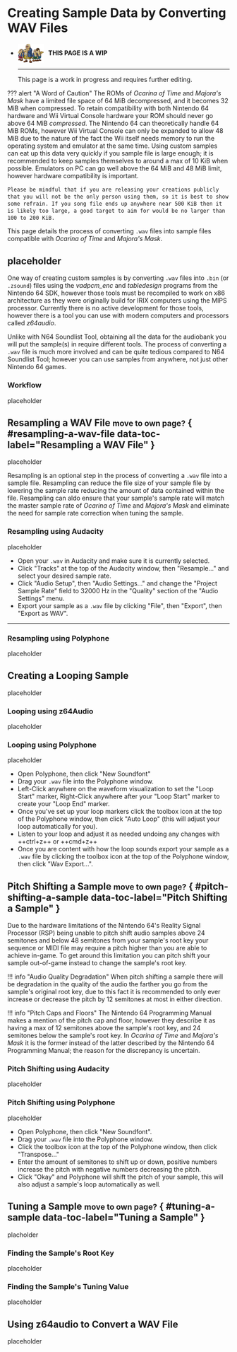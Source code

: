 # Creating Sample Data by Converting WAV Files

<div class="grid cards" markdown>

-   <img style="width:58.5px; height:auto; vertical-align: middle;" src="../../../assets/images/carpenters.png"> <b>&nbsp;&nbsp;THIS PAGE IS A WIP</b>
  
    ---

    This page is a work in progress and requires further editing.

</div>

??? alert "A Word of Caution"
    The ROMs of *Ocarina of Time* and *Majora's Mask* have a limited file space of 64 MiB decompressed, and it becomes 32 MiB when compressed. To retain compatibility with both Nintendo 64 hardware and Wii Virtual Console hardware your ROM should never go above 64 MiB *compressed*. The Nintendo 64 can theoretically handle 64 MiB ROMs, however Wii Virtual Console can only be expanded to allow 48 MiB due to the nature of the fact the Wii itself needs memory to run the operating system and emulator at the same time. Using custom samples can eat up this data very quickly if you sample file is large enough; it is recommended to keep samples themselves to around a max of 10 KiB when possible. Emulators on PC can go well above the 64 MiB and 48 MiB limit, however hardware compatibility is important.

    Please be mindful that if you are releasing your creations publicly that you will not be the only person using them, so it is best to show some refrain. If you song file ends up anywhere near 500 KiB then it is likely too large, a good target to aim for would be no larger than 100 to 200 KiB.

This page details the process of converting `.wav` files into sample files compatible with *Ocarina of Time* and *Majora's Mask*.

## placeholder
One way of creating custom samples is by converting `.wav` files into `.bin` (or `.zsound`) files using the *vadpcm_enc* and *tabledesign* programs from the Nintendo 64 SDK, however those tools must be recompiled to work on x86 architecture as they were originally build for IRIX computers using the MIPS processor. Currently there is no active development for those tools, however there is a tool you can use with modern computers and processors called *z64audio*.

Unlike with N64 Soundlist Tool, obtaining all the data for the audiobank you will put the sample(s) in require different tools. The process of converting a `.wav` file is much more involved and can be quite tedious compared to N64 Soundlist Tool; however you can use samples from anywhere, not just other Nintendo 64 games.

### Workflow
placeholder

## Resampling a WAV File <small>move to own page?</small> { #resampling-a-wav-file data-toc-label="Resampling a WAV File" }
placeholder

Resampling is an optional step in the process of converting a `.wav` file into a sample file. Resampling can reduce the file size of your sample file by lowering the sample rate reducing the amount of data contained within the file. Resampling can aldo ensure that your sample's sample rate will match the master sample rate of *Ocarina of Time* and *Majora's Mask* and eliminate the need for sample rate correction when tuning the sample.

### Resampling using Audacity
placeholder

- Open your `.wav` in Audacity and make sure it is currently selected.
- Click "Tracks" at the top of the Audacity window, then "Resample..." and select your desired sample rate.
- Click "Audio Setup", then "Audio Settings..." and change the "Project Sample Rate" field to 32000 Hz in the "Quality" section of the "Audio Settings" menu.
- Export your sample as a `.wav` file by clicking "File", then "Export", then "Export as WAV".
***

### Resampling using Polyphone
placeholder

## Creating a Looping Sample
placeholder

### Looping using z64Audio
placeholder

### Looping using Polyphone
placeholder

- Open Polyphone, then click "New Soundfont"
- Drag your `.wav` file into the Polyphone window.
- Left-Click anywhere on the waveform visualization to set the "Loop Start" marker, Right-Click anywhere after your "Loop Start" marker to create your "Loop End" marker.
- Once you've set up your loop markers click the toolbox icon at the top of the Polyphone window, then click "Auto Loop" (this will adjust your loop automatically for you).
- Listen to your loop and adjust it as needed undoing any changes with ++ctrl+z++ or ++cmd+z++
- Once you are content with how the loop sounds export your sample as a `.wav` file by clicking the toolbox icon at the top of the Polyphone window, then click "Wav Export...".

## Pitch Shifting a Sample <small>move to own page?</small> { #pitch-shifting-a-sample data-toc-label="Pitch Shifting a Sample" }
Due to the hardware limitations of the Nintendo 64's Reality Signal Processor (RSP) being unable to pitch shift audio samples above 24 semitones and below 48 semitones from your sample's root key your sequence or MIDI file may require a pitch higher than you are able to achieve in-game. To get around this limitation you can pitch shift your sample out-of-game instead to change the sample's root key.

!!! info "Audio Quality Degradation"
    When pitch shifting a sample there will be degradation in the quality of the audio the farther you go from the sample's original root key, due to this fact it is recommended to only ever increase or decrease the pitch by 12 semitones at most in either direction.

!!! info "Pitch Caps and Floors"
    The Nintendo 64 Programming Manual makes a mention of the pitch cap and floor, however they describe it as having a max of 12 semitones above the sample's root key, and 24 semitones below the sample's root key. In *Ocarina of Time* and *Majora's Mask* it is the former instead of the latter described by the Nintendo 64 Programming Manual; the reason for the discrepancy is uncertain.

### Pitch Shifting using Audacity
placeholder

### Pitch Shifting using Polyphone
placeholder

- Open Polyphone, then click "New Soundfont".
- Drag your `.wav` file into the Polyphone window.
- Click the toolbox icon at the top of the Polyphone window, then click "Transpose..."
- Enter the amount of semitones to shift up or down, positive numbers increase the pitch with negative numbers decreasing the pitch.
- Click "Okay" and Polyphone will shift the pitch of your sample, this will also adjust a sample's loop automatically as well.

## Tuning a Sample <small>move to own page?</small> { #tuning-a-sample data-toc-label="Tuning a Sample" }
placholder

### Finding the Sample's Root Key
placeholder

### Finding the Sample's Tuning Value
placeholder

## Using z64audio to Convert a WAV File
placeholder
